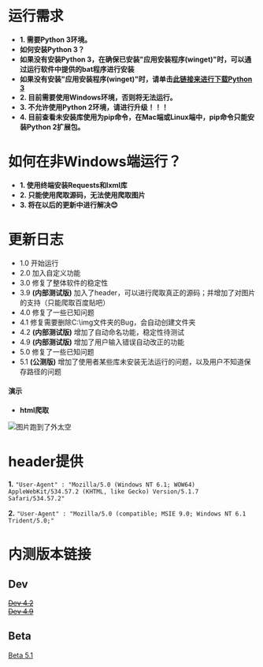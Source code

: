 运行需求
===
* **1. 需要Python 3环境。**  
* **如何安装Python 3？**  
* **如果没有安装Python 3，在确保已安装"应用安装程序(winget)"时，可以通过运行软件中提供的bat程序进行安装**  
* **如果没有安装"应用安装程序(winget)"时，请单击[此链接来进行下载Python 3](https://www.python.org/ftp/python/3.10.4/python-3.10.4-amd64.exe)**  
* **2. 目前需要使用Windows环境，否则将无法运行。**  
* **3. 不允许使用Python 2环境，请进行升级！！！**  
* **4. 目前查看未安装库使用为pip命令，在Mac端或Linux端中，pip命令只能安装Python 2扩展包。**  

如何在非Windows端运行？
===
* **1. 使用终端安装Requests和lxml库**  
* **2. 只能使用爬取源码，无法使用爬取图片**  
* **3. 将在以后的更新中进行解决:blush:**  

更新日志  
===

* 1.0 开始运行  
* 2.0 加入自定义功能  
* 3.0 修复了整体软件的稳定性  
* 3.9 __(内部测试版)__ 加入了header，可以进行爬取真正的源码；并增加了对图片的支持（只能爬取百度贴吧）  
* 4.0 修复了一些已知问题  
* 4.1 修复需要删除C:\img文件夹的Bug，会自动创建文件夹  
* 4.2 __(内部测试版)__ 增加了自动命名功能，稳定性待测试  
* 4.9 __(内部测试版)__ 增加了用户输入错误自动改正的功能  
* 5.0 修复了一些已知问题  
* 5.1 __(公测版)__ 增加了使用者某些库未安装无法运行的问题，以及用户不知道保存路径的问题  

#### 演示

* __html爬取__

![图片跑到了外太空](https://github.com/chengzhilin2021/Python-Requests/blob/main/Pictures/requests%20html.gif "爬取html演示")

header提供
===

__1.__
``` "User-Agent" : "Mozilla/5.0 (Windows NT 6.1; WOW64) AppleWebKit/534.57.2 (KHTML, like Gecko) Version/5.1.7 Safari/534.57.2" ```  

__2.__
``` "User-Agent" : "Mozilla/5.0 (compatible; MSIE 9.0; Windows NT 6.1 Trident/5.0;" ```  

内测版本链接
===
Dev
---
~~[Dev 4.2](https://github.com/chengzhilin2021/Python-Requests/blob/main/Dev/Dev%204.2.py)~~  
~~[Dev 4.9](https://github.com/chengzhilin2021/Python-Requests/blob/main/Dev/Dev%204.9.py)~~  

Beta
---
[Beta 5.1](https://github.com/chengzhilin2021/Python-Requests/blob/main/Beta/Beta%205.1.py)  

